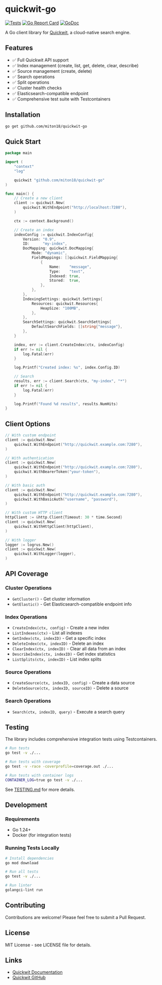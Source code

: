 # quickwit-go

[![Tests](https://github.com/miton18/quickwit-go/actions/workflows/test.yml/badge.svg)](https://github.com/miton18/quickwit-go/actions/workflows/test.yml)
[![Go Report Card](https://goreportcard.com/badge/github.com/miton18/quickwit-go)](https://goreportcard.com/report/github.com/miton18/quickwit-go)
[![GoDoc](https://godoc.org/github.com/miton18/quickwit-go?status.svg)](https://godoc.org/github.com/miton18/quickwit-go)

A Go client library for [Quickwit](https://quickwit.io/), a cloud-native search engine.

## Features

- ✅ Full Quickwit API support
- ✅ Index management (create, list, get, delete, clear, describe)
- ✅ Source management (create, delete)
- ✅ Search operations
- ✅ Split operations
- ✅ Cluster health checks
- ✅ Elasticsearch-compatible endpoint
- ✅ Comprehensive test suite with Testcontainers

## Installation

```bash
go get github.com/miton18/quickwit-go
```

## Quick Start

```go
package main

import (
    "context"
    "log"

    quickwit "github.com/miton18/quickwit-go"
)

func main() {
    // Create a new client
    client := quickwit.New(
        quickwit.WithEndpoint("http://localhost:7280"),
    )

    ctx := context.Background()

    // Create an index
    indexConfig := quickwit.IndexConfig{
        Version: "0.9",
        ID:      "my-index",
        DocMapping: quickwit.DocMapping{
            Mode: "dynamic",
            FieldMappings: []quickwit.FieldMapping{
                {
                    Name:    "message",
                    Type:    "text",
                    Indexed: true,
                    Stored:  true,
                },
            },
        },
        IndexingSettings: quickwit.Settings{
            Resources: quickwit.Resources{
                HeapSize: "100MB",
            },
        },
        SearchSettings: quickwit.SearchSettings{
            DefaultSearchFields: []string{"message"},
        },
    }

    index, err := client.CreateIndex(ctx, indexConfig)
    if err != nil {
        log.Fatal(err)
    }

    log.Printf("Created index: %s", index.Config.ID)

    // Search
    results, err := client.Search(ctx, "my-index", "*")
    if err != nil {
        log.Fatal(err)
    }

    log.Printf("Found %d results", results.NumHits)
}
```

## Client Options

```go
// With custom endpoint
client := quickwit.New(
    quickwit.WithEndpoint("http://quickwit.example.com:7280"),
)

// With authentication
client := quickwit.New(
    quickwit.WithEndpoint("http://quickwit.example.com:7280"),
    quickwit.WithBearerToken("your-token"),
)

// With basic auth
client := quickwit.New(
    quickwit.WithEndpoint("http://quickwit.example.com:7280"),
    quickwit.WithBasicAuth("username", "password"),
)

// With custom HTTP client
httpClient := &http.Client{Timeout: 30 * time.Second}
client := quickwit.New(
    quickwit.WithHttpClient(httpClient),
)

// With logger
logger := logrus.New()
client := quickwit.New(
    quickwit.WithLogger(logger),
)
```

## API Coverage

### Cluster Operations
- `GetCluster()` - Get cluster information
- `GetElastic()` - Get Elasticsearch-compatible endpoint info

### Index Operations
- `CreateIndex(ctx, config)` - Create a new index
- `ListIndexes(ctx)` - List all indexes
- `GetIndex(ctx, indexID)` - Get a specific index
- `DeleteIndex(ctx, indexID)` - Delete an index
- `ClearIndex(ctx, indexID)` - Clear all data from an index
- `DescribeIndex(ctx, indexID)` - Get index statistics
- `ListSplits(ctx, indexID)` - List index splits

### Source Operations
- `CreateSource(ctx, indexID, config)` - Create a data source
- `DeleteSource(ctx, indexID, sourceID)` - Delete a source

### Search Operations
- `Search(ctx, indexID, query)` - Execute a search query

## Testing

The library includes comprehensive integration tests using Testcontainers.

```bash
# Run tests
go test -v ./...

# Run tests with coverage
go test -v -race -coverprofile=coverage.out ./...

# Run tests with container logs
CONTAINER_LOG=true go test -v ./...
```

See [TESTING.md](TESTING.md) for more details.

## Development

### Requirements
- Go 1.24+
- Docker (for integration tests)

### Running Tests Locally
```bash
# Install dependencies
go mod download

# Run all tests
go test -v ./...

# Run linter
golangci-lint run
```

## Contributing

Contributions are welcome! Please feel free to submit a Pull Request.

## License

MIT License - see LICENSE file for details.

## Links

- [Quickwit Documentation](https://quickwit.io/docs)
- [Quickwit GitHub](https://github.com/quickwit-oss/quickwit)
